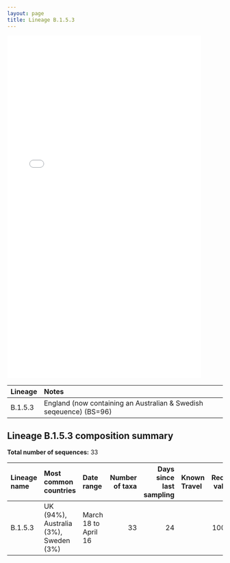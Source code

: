 ```yaml
---
layout: page
title: Lineage B.1.5.3
---
```




<embed src="../assets/images/B.1.5.3.pdf" type="application/pdf" width="90%" height="800px" />


| Lineage | Notes |
|:-----|:-----|
| B.1.5.3 | England (now containing an Australian & Swedish seqeuence) (BS=96) |

<h2>Lineage B.1.5.3 composition summary </h2>

<strong>Total number of sequences:</strong> 33

| Lineage name | Most common countries | Date range | Number of taxa |  Days since last sampling | Known Travel | Recall value |
|:-----|:-----|:-------|-------:|-------:|:---------|--------:|
| B.1.5.3 | UK (94%), Australia (3%), Sweden (3%) | March 18 to April 16 | 33 | 24 |  | 100.0 |
